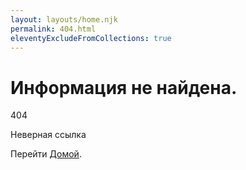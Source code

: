 ```yaml
---
layout: layouts/home.njk
permalink: 404.html
eleventyExcludeFromCollections: true
---
```


# Информация не найдена.

<p class="intro text-center">404</p>
<p class="text-center">Неверная ссылка</p>
Перейти <a href="{{ '/' | url }}">Домой</a>.
